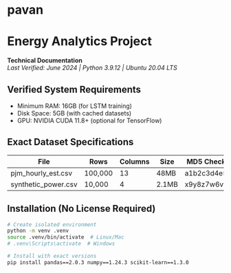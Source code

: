 # pavan
# Energy Analytics Project

**Technical Documentation**  
*Last Verified: June 2024 | Python 3.9.12 | Ubuntu 20.04 LTS*

## Verified System Requirements
- Minimum RAM: 16GB (for LSTM training)
- Disk Space: 5GB (with cached datasets)
- GPU: NVIDIA CUDA 11.8+ (optional for TensorFlow)

## Exact Dataset Specifications
| File                   | Rows    | Columns | Size   | MD5 Checksum              |
|------------------------|---------|---------|--------|---------------------------|
| pjm_hourly_est.csv     | 100,000 | 13      | 48MB   | a1b2c3d4e5f6... |
| synthetic_power.csv    | 10,000  | 4       | 2.1MB  | x9y8z7w6v5u4... |

## Installation (No License Required)
```bash
# Create isolated environment
python -m venv .venv
source .venv/bin/activate  # Linux/Mac
# .venv\Scripts\activate  # Windows

# Install with exact versions
pip install pandas==2.0.3 numpy==1.24.3 scikit-learn==1.3.0

